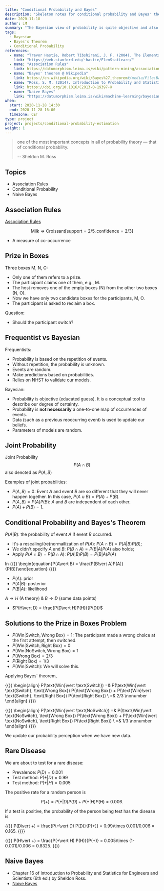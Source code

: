 ```yaml
---
title: "Conditional Probability and Bayes"
description: "Skeleton notes for conditional probability and Bayes' theorem"
date: 2020-11-18
author: LM
summary: "The Bayesian view of probability is quite objective and also more general than the frequentist's view. It doesn't rely on repeatition of events."
tags:
  - Bayesian
  - Bayes's Theorem
  - Conditional Probability
references:
  - name: "Trevor Hastie, Robert Tibshirani, J. F. (2004). The Elements of Statistical Learning (Vol. 99, Issue 466). Springer Science & Business Media."
    link: "https://web.stanford.edu/~hastie/ElemStatLearn/"
  - name: "Association Rules"
    link: https://datumorphism.leima.is/wiki/pattern-mining/association-rules/
  - name: "Bayes' theorem @ Wikipedia"
    link: https://en.wikipedia.org/wiki/Bayes%27_theorem#/media/File:Bayes%27_Theorem_2D.svg
  - name: "Ross, S. M. (2014). Introduction to Probability and Statistics for Engineers and Scientists. Elsevier."
    link: https://doi.org/10.1016/C2013-0-19397-X
  - name: "Naive Bayes"
    link: "https://datumorphism.leima.is/wiki/machine-learning/bayesian/naive-bayesian/"
when:
  start: 2020-11-28 14:30
  end: 2020-11-28 16:00
  timezone: CET
type: project
project: projects/conditional-probability-estimation
weight: 1
---
```


> one of the most important concepts in all of probability theory — that of conditional probability.
>
> -- Sheldon M. Ross

## Topics

- Association Rules
- Conditional Probability
- Naive Bayes

## Association Rules

[Association Rules](https://datumorphism.leima.is/wiki/pattern-mining/association-rules/)

$$
\text{Milk} \Rightarrow \text{Croissant} [ \text{support} = 2/5, \text{confidence} = 2/3  ]
$$

- A measure of co-occurrence

## Prize in Boxes

Three boxes M, N, O:
- Only one of them refers to a prize.
- The participant claims one of them, e.g., M.
- The host removes one of the empty boxes (N) from the other two boxes (N, O).
- Now we have only two candidate boxes for the participants, M, O.
- The participant is asked to reclaim a box.

Question:
- Should the participant switch?


## Frequentist vs Bayesian

Frequentists:
- Probability is based on the repetition of events.
- Without repetition, the probability is unknown.
- Events are random.
- Make predictions based on probabilities.
- Relies on NHST to validate our models.

Bayesian:
- Probability is objective (educated guess). It is a conceptual tool to describe our degree of certainty.
- Probability is **not necessarily** a one-to-one map of occurrences of events.
- Data (such as a previous reoccurring event) is used to update our beliefs.
- Parameters of models are random.


## Joint Probability

Joint Probability
$$
P(A\cap B)
$$
also denoted as $P(A, B)$

Examples of joint probabilities:

- $P(A, B)=0$: Event $A$ and event $B$ are so different that they will never happen together. In this case, $P(A\cup B) = P(A) + P(B)$.
- $P(A, B) = P(A)P(B)$: $A$ and $B$ are independent of each other.
- $P(A) + P(B) = 1$.

## Conditional Probability and Bayes's Theorem

$P(A\vert B)$: the probability of event $A$ if event $B$ occurred.
- It's a rescaling/(re)normailization of $P(A)$: $P(A\cap B) = P(A\vert B)P(B)$;
- We didn't specify $A$ and $B$: $P(B\cap A) = P(B\vert A)P(A)$ also holds;
- Apply $P(A\cap B) = P(B \cap A)$: $P(A\vert B)P(B) = P(B\vert A)P(A)$


In
{{<m>}}
\begin{equation}P(A\vert B) = \frac{P(B\vert A)P(A)}{P(B)}\end{equation}
{{</m>}}

- $P(A)$: prior
- $P(A\vert B)$: posterior
- $P(B\vert A)$: likelihood

$A\to H$ (A theory) & $B\to D$ (some data points)
- $P(H\vert D) = \frac{P(D\vert H)P(H)}{P(D)}$

## Solutions to the Prize in Boxes Problem

- $P(\text{Win}\vert \text{Switch}, \text{Wrong Box}) = 1$: The participant made a wrong choice at the first attempt, then switched.
- $P(\text{Win}\vert \text{Switch}, \text{Right Box}) = 0$
- $P(\text{Win}\vert \text{NoSwitch}, \text{Wrong Box})=1$
- $P(\text{Wrong Box}) = 2/3$
- $P(\text{Right Box}) = 1/3$
- $P(\text{Win}\vert \text{Switch})$: We will solve this.

Applying Bayes' theorem,

{{<m>}}
\begin{align}
P(\text{Win}\vert \text{Switch})
=& P(\text{Win}\vert \text{Switch}, \text{Wrong Box}) P(\text{Wrong Box}) + P(\text{Win}\vert \text{Switch}, \text{Right Box}) P(\text{Right Box}) \\
=& 2/3 \nonumber
\end{align}
{{</m>}}


{{<m>}}
\begin{align}
P(\text{Win}\vert \text{NoSwitch})
=& P(\text{Win}\vert \text{NoSwitch}, \text{Wrong Box}) P(\text{Wrong Box}) + P(\text{Win}\vert \text{NoSwitch}, \text{Right Box}) P(\text{Right Box}) \\
=& 1/3 \nonumber
\end{align}
{{</m>}}


We update our probability perception when we have new data.


## Rare Disease


We are about to test for a rare disease:

- Prevalence: $P(D) = 0.001$
- Test method: $P(+\vert D) = 0.99$
- Test method: $P(+\vert H) = 0.005$

The positive rate for a random person is

$$
P(+) = P(+\vert D)P(D) + P(+\vert H) P(H) = 0.006.
$$

If a test is positive, the probability of the person being test has the disease is

{{<m>}}
P(D\vert +) = \frac{P(+\vert D) P(D)}{P(+)} = 0.99\times 0.001/0.006 = 0.165.
{{</m>}}

{{<m>}}
P(H\vert +) = \frac{P(+\vert H) P(H)}{P(+)} = 0.005\times (1-0.001)/0.006 = 0.8325.
{{</m>}}


## Naive Bayes

- Chapter 16 of Introduction to Probability and Statistics for Engineers and Scientists (6th ed.) by Sheldon Ross.
- [Naive Bayes](https://datumorphism.leima.is/wiki/machine-learning/bayesian/naive-bayesian/)